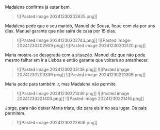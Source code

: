 Madalena confirma já estar bem.
>![[Pasted image 20241230202635.png]]

Madalena pede que o seu marido, Manuel de Sousa, fique com ela por uns dias. Manuel garante que não sairá de casa por 15 dias.
>![[Pasted image 20241230202743.png]]
>![[Pasted image 20241230202909.png]]
>![[Pasted image 20241230203120.png]]

Maria mostra-se desagrada com a situação. Manuel diz que não pode mesmo falhar em ir a Lisboa e então garante que voltará ao amanhecer.
>![[Pasted image 20241230203138.png]]
>![[Pasted image 20241230203339.png]]
>![[Pasted image 20241230221306.png]]

Maria pede para também ir, mas Madalena não permite.
>![[Pasted image 20241230221339.png]]
>![[Pasted image 20241230221400.png]]
>![[Pasted image 20241230221416.png]]

Jorge, para não deixar Maria triste, diz para ela ir no seu lugar. Os pais permitem.
>![[Pasted image 20241230222806.png]]
